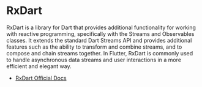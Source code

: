 # RxDart

RxDart is a library for Dart that provides additional functionality for working with reactive programming, specifically with the Streams and Observables classes. It extends the standard Dart Streams API and provides additional features such as the ability to transform and combine streams, and to compose and chain streams together. In Flutter, RxDart is commonly used to handle asynchronous data streams and user interactions in a more efficient and elegant way.

- [RxDart Official Docs](https://pub.dev/documentation/rxdart/latest)
